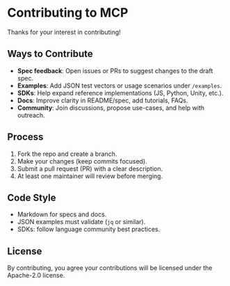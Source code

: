 # Contributing to MCP

Thanks for your interest in contributing!

## Ways to Contribute
- **Spec feedback**: Open issues or PRs to suggest changes to the draft spec.
- **Examples**: Add JSON test vectors or usage scenarios under `/examples`.
- **SDKs**: Help expand reference implementations (JS, Python, Unity, etc.).
- **Docs**: Improve clarity in README/spec, add tutorials, FAQs.
- **Community**: Join discussions, propose use-cases, and help with outreach.

## Process
1. Fork the repo and create a branch.
2. Make your changes (keep commits focused).
3. Submit a pull request (PR) with a clear description.
4. At least one maintainer will review before merging.

## Code Style
- Markdown for specs and docs.
- JSON examples must validate (`jq` or similar).
- SDKs: follow language community best practices.

## License
By contributing, you agree your contributions will be licensed under the Apache-2.0 license.

